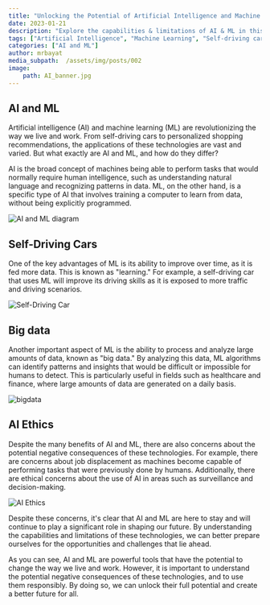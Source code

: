 ```yaml
---
title: "Unlocking the Potential of Artificial Intelligence and Machine Learning"
date: 2023-01-21
description: "Explore the capabilities & limitations of AI & ML in this informative article. Covers key differences, potential, & concerns. Emphasizes responsible use to unlock potential & create a better future."
tags: ["Artificial Intelligence", "Machine Learning", "Self-driving cars", "Big data", "AI ethics", "Data Science", "ML applications", "AI and ML future", "AI and ML trends", "AI and ML advancements", "AI and ML in healthcare", "AI and ML in finance", "AI and ML in business", "AI and ML in technology", "AI and ML in everyday life"]
categories: ["AI and ML"]
author: mrbayat
media_subpath:  /assets/img/posts/002
image:
    path: AI_banner.jpg
---
```


## AI and ML

Artificial intelligence (AI) and machine learning (ML) are revolutionizing the way we live and work. From self-driving cars to personalized shopping recommendations, the applications of these technologies are vast and varied. But what exactly are AI and ML, and how do they differ?

AI is the broad concept of machines being able to perform tasks that would normally require human intelligence, such as understanding natural language and recognizing patterns in data. ML, on the other hand, is a specific type of AI that involves training a computer to learn from data, without being explicitly programmed.

![AI and ML diagram](AI_and_ML_diagram.png " ")

## Self-Driving Cars

One of the key advantages of ML is its ability to improve over time, as it is fed more data. This is known as "learning." For example, a self-driving car that uses ML will improve its driving skills as it is exposed to more traffic and driving scenarios.

![Self-Driving Car](self_driving_cars.jpg " ")

## Big data

Another important aspect of ML is the ability to process and analyze large amounts of data, known as "big data." By analyzing this data, ML algorithms can identify patterns and insights that would be difficult or impossible for humans to detect. This is particularly useful in fields such as healthcare and finance, where large amounts of data are generated on a daily basis.

![bigdata](big_data.jpg " ")

## AI Ethics

Despite the many benefits of AI and ML, there are also concerns about the potential negative consequences of these technologies. For example, there are concerns about job displacement as machines become capable of performing tasks that were previously done by humans. Additionally, there are ethical concerns about the use of AI in areas such as surveillance and decision-making.

![AI Ethics](AI_ethics.jpg " ")

Despite these concerns, it's clear that AI and ML are here to stay and will continue to play a significant role in shaping our future. By understanding the capabilities and limitations of these technologies, we can better prepare ourselves for the opportunities and challenges that lie ahead.

As you can see, AI and ML are powerful tools that have the potential to change the way we live and work. However, it is important to understand the potential negative consequences of these technologies, and to use them responsibly. By doing so, we can unlock their full potential and create a better future for all.
